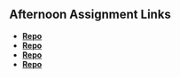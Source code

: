 ## Afternoon Assignment Links

* **[Repo](https://github.com/WackoFlaka/first_day_website)**
* **[Repo](https://github.com/WackoFlaka/cool_site)**
* **[Repo](https://github.com/WackoFlaka/<ASSIGNMENT_REPO>)**
* **[Repo](https://github.com/WackoFlaka/<ASSIGNMENT_REPO>)**
